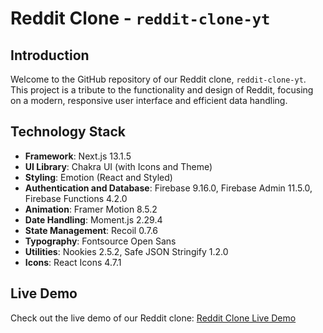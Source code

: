 # Reddit Clone - `reddit-clone-yt`

## Introduction
Welcome to the GitHub repository of our Reddit clone, `reddit-clone-yt`. This project is a tribute to the functionality and design of Reddit, focusing on a modern, responsive user interface and efficient data handling.

## Technology Stack

- **Framework**: Next.js 13.1.5
- **UI Library**: Chakra UI (with Icons and Theme)
- **Styling**: Emotion (React and Styled)
- **Authentication and Database**: Firebase 9.16.0, Firebase Admin 11.5.0, Firebase Functions 4.2.0
- **Animation**: Framer Motion 8.5.2
- **Date Handling**: Moment.js 2.29.4
- **State Management**: Recoil 0.7.6
- **Typography**: Fontsource Open Sans
- **Utilities**: Nookies 2.5.2, Safe JSON Stringify 1.2.0
- **Icons**: React Icons 4.7.1

## Live Demo
Check out the live demo of our Reddit clone:
[Reddit Clone Live Demo](https://jeandesauw-reddit.vercel.app)
